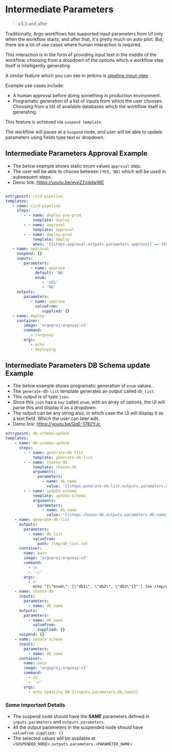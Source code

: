 # Intermediate Parameters

> v3.3 and after

Traditionally, Argo workflows has supported input parameters from UI only when the workflow starts, 
and after that, it's pretty much on auto pilot. But, there are a lot of use cases where human interaction is required. 

This interaction is in the form of providing input text in the middle of the workflow, choosing from a dropdown of the options which a workflow step itself is intelligently generating.

A similar feature which you can see in jenkins is [pipeline-input-step](https://www.jenkins.io/doc/pipeline/steps/pipeline-input-step/)

Example use cases include:
- A human approval before doing something in production environment.
- Programatic generation of a list of inputs from which the user chooses. 
Choosing from a list of available databases which the workflow itself is generating.

This feature is achieved via `suspend template`.

The workflow will pause at a `Suspend` node, and user will be able to update parameters using fields type text or dropdown.

## Intermediate Parameters Approval Example

- The below example shows static enum values `approval` step.
- The user will be able to choose between `[YES, NO]` which will be used in subsequent steps.
- Demo link: https://youtu.be/eyeZ2oddwWE

```yaml

entrypoint: cicd-pipeline
templates:
   - name: cicd-pipeline
     steps:
        - - name: deploy-pre-prod
            template: deploy
        - - name: approval
            template: approval
        - - name: deploy-prod
            template: deploy
            when: '{{steps.approval.outputs.parameters.approve}} == YES'
   - name: approval
     suspend: {}
     inputs:
        parameters:
           - name: approve
             default: 'NO'
             enum:
                - 'YES'
                - 'NO'
     outputs:
        parameters:
           - name: approve
             valueFrom:
                supplied: {}
   - name: deploy
     container:
        image: 'argoproj/argosay:v2'
        command:
           - /argosay
        args:
           - echo
           - deploying
```

## Intermediate Parameters DB Schema update Example
- The below example shows programatic generation of `enum` values.
- The `generate-db-list` template generates an output called `db_list`.
- This output is of type `json`.
- Since this `json` has a `key` called `enum`, with an array of options, the UI will parse this and display it as a dropdown.
- The output can be any string also, in which case the UI will display it as a text field. Which the user can later edit.
- Demo link: https://youtu.be/QgE-1782YJc

```yaml
entrypoint: db-schema-update
templates:
    - name: db-schema-update
      steps:
        - - name: generate-db-list
            template: generate-db-list
        - - name: choose-db
            template: choose-db
            arguments:
              parameters:
                - name: db_name
                  value: '{{steps.generate-db-list.outputs.parameters.db_list}}'
        - - name: update-schema
            template: update-schema
            arguments:
              parameters:
                - name: db_name
                  value: '{{steps.choose-db.outputs.parameters.db_name}}'
    - name: generate-db-list
      outputs:
        parameters:
          - name: db_list
            valueFrom:
              path: /tmp/db_list.txt
      container:
        name: main
        image: 'argoproj/argosay:v2'
        command:
          - sh
          - '-c'
        args:
          - >-
            echo "{\"enum\": [\"db1\", \"db2\", \"db3\"]}" | tee /tmp/db_list.txt
    - name: choose-db
      inputs:
        parameters:
          - name: db_name
      outputs:
        parameters:
          - name: db_name
            valueFrom:
              supplied: {}
      suspend: {}
    - name: update-schema
      inputs:
        parameters:
          - name: db_name
      container:
        name: main
        image: 'argoproj/argosay:v2'
        command:
          - sh
          - '-c'
        args:
          - echo Updating DB {{inputs.parameters.db_name}}
```

### Some important Details
- The suspend node should have the **SAME** parameters defined in `inputs.parameters` and `outputs.parameters`.
- All the output parameters in the suspended node should have `valueFrom.supplied: {}` 
- The selected values will be available at `<SUSPENDED_NODE>.outputs.parameters.<PARAMETER_NAME>`
